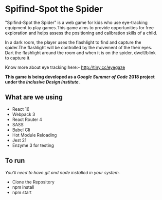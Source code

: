 # Spifind-Spot the Spider 

"Spifind-Spot the Spider" is a web game for kids who use eye-tracking equipment to play games.This game aims to provide opportunities for free exploration and helps assess the positioning and calibration skills of a child.

In a dark room, the player uses the flashlight to find and capture the spider.The flashlight will be controlled by the movement of the their eyes. Dart the flashlight around the room and when it is on the spider, dwell/blink to capture it.

Know more about eye tracking here:- http://tiny.cc/eyegaze

**This game is being developed as a _Google Summer of Code_ 2018 project under the _Inclusive Design Institute_.**


## What are we using
- React 16
- Webpack 3
- React Router 4
- SASS
- Babel Cli
- Hot Module Reloading
- Jest 21
- Enzyme 3 for testing


## To run
*You'll need to have git and node installed in your system.*

- Clone the Repository
- npm install
- npm start 











